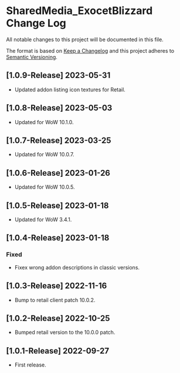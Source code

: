 # SharedMedia_ExocetBlizzard Change Log
All notable changes to this project will be documented in this file.

The format is based on [Keep a Changelog](http://keepachangelog.com/)
and this project adheres to [Semantic Versioning](http://semver.org/).

## [1.0.9-Release] 2023-05-31
- Updated addon listing icon textures for Retail.

## [1.0.8-Release] 2023-05-03
- Updated for WoW 10.1.0.

## [1.0.7-Release] 2023-03-25
- Updated for WoW 10.0.7.

## [1.0.6-Release] 2023-01-26
- Updated for WoW 10.0.5.

## [1.0.5-Release] 2023-01-18
- Updated for WoW 3.4.1.

## [1.0.4-Release] 2023-01-18
### Fixed
- Fixex wrong addon descriptions in classic versions.

## [1.0.3-Release] 2022-11-16
- Bump to retail client patch 10.0.2.

## [1.0.2-Release] 2022-10-25
- Bumped retail version to the 10.0.0 patch.

## [1.0.1-Release] 2022-09-27
- First release.
